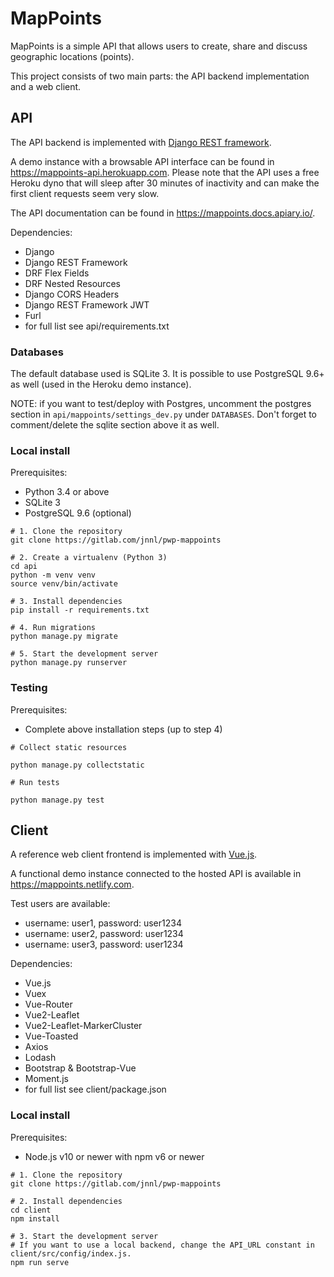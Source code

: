 # MapPoints

MapPoints is a simple API that allows users to create, share and discuss geographic locations (points).

This project consists of two main parts: the API backend implementation and a web client.

## API

The API backend is implemented with [Django REST framework](https://www.django-rest-framework.org/).

A demo instance with a browsable API interface can be found in https://mappoints-api.herokuapp.com.
Please note that the API uses a free Heroku dyno that will sleep after 30 minutes of inactivity and can make the first client requests seem very slow.

The API documentation can be found in https://mappoints.docs.apiary.io/.

Dependencies:
- Django
- Django REST Framework
- DRF Flex Fields
- DRF Nested Resources
- Django CORS Headers
- Django REST Framework JWT
- Furl
- for full list see api/requirements.txt


### Databases
The default database used is SQLite 3.
It is possible to use PostgreSQL 9.6+ as well (used in the Heroku demo instance).

NOTE: if you want to test/deploy with Postgres,
uncomment the postgres section in `api/mappoints/settings_dev.py` under `DATABASES`.
Don't forget to comment/delete the sqlite section above it as well.

### Local install
Prerequisites:
- Python 3.4 or above
- SQLite 3
- PostgreSQL 9.6 (optional)
```
# 1. Clone the repository
git clone https://gitlab.com/jnnl/pwp-mappoints

# 2. Create a virtualenv (Python 3)
cd api
python -m venv venv
source venv/bin/activate

# 3. Install dependencies
pip install -r requirements.txt

# 4. Run migrations
python manage.py migrate

# 5. Start the development server
python manage.py runserver
```

### Testing
Prerequisites:
- Complete above installation steps (up to step 4)
```
# Collect static resources

python manage.py collectstatic

# Run tests

python manage.py test
```

## Client

A reference web client frontend is implemented with [Vue.js](https://vuejs.org).

A functional demo instance connected to the hosted API is available in https://mappoints.netlify.com.

Test users are available:
- username: user1, password: user1234
- username: user2, password: user1234
- username: user3, password: user1234


Dependencies:
- Vue.js
- Vuex
- Vue-Router
- Vue2-Leaflet
- Vue2-Leaflet-MarkerCluster
- Vue-Toasted
- Axios
- Lodash
- Bootstrap & Bootstrap-Vue
- Moment.js
- for full list see client/package.json

### Local install

Prerequisites:
- Node.js v10 or newer with npm v6 or newer
```
# 1. Clone the repository
git clone https://gitlab.com/jnnl/pwp-mappoints

# 2. Install dependencies
cd client
npm install

# 3. Start the development server
# If you want to use a local backend, change the API_URL constant in client/src/config/index.js.
npm run serve
```
